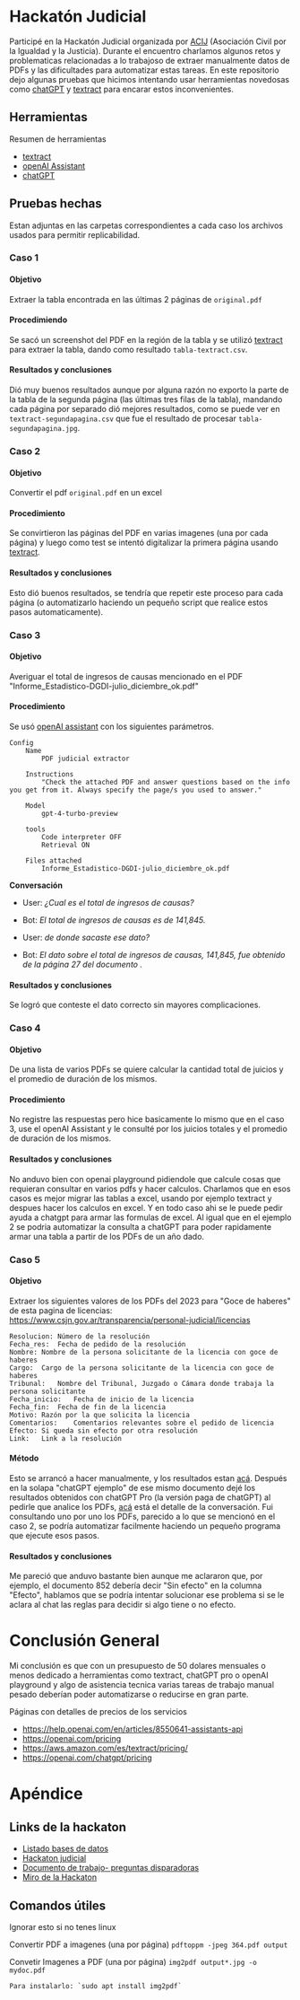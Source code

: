 # Hackatón Judicial

Participé en la Hackatón Judicial organizada por [ACIJ](https://acij.org.ar/) (Asociación Civil por la Igualdad y la Justicia). Durante el encuentro charlamos algunos retos y problematicas relacionadas a lo trabajoso de extraer manualmente datos de PDFs y las dificultades para automatizar estas tareas. En este repositorio dejo algunas pruebas que hicimos intentando usar herramientas novedosas como [chatGPT](https://chat.openai.com/) y [textract](https://aws.amazon.com/es/textract/) para encarar estos inconvenientes.

## Herramientas

Resumen de herramientas
- [textract](https://aws.amazon.com/es/textract/)
- [openAI Assistant](https://platform.openai.com/playground)
- [chatGPT](https://chat.openai.com/)

## Pruebas hechas

Estan adjuntas en las carpetas correspondientes a cada caso los archivos usados para permitir replicabilidad.

### Caso 1

#### Objetivo

Extraer la tabla encontrada en las últimas 2 páginas de `original.pdf`

#### Procedimiendo

Se sacó un screenshot del PDF en la región de la tabla y se utilizó [textract](https://aws.amazon.com/es/textract/) para extraer la tabla, dando como resultado `tabla-textract.csv`.

#### Resultados y conclusiones

Dió muy buenos resultados aunque por alguna razón no exporto la parte de la tabla de la segunda página (las últimas tres filas de la tabla), mandando cada página por separado dió mejores resultados, como se puede ver en `textract-segundapagina.csv` que fue el resultado de procesar `tabla-segundapagina.jpg`.

### Caso 2

#### Objetivo

Convertir el pdf `original.pdf` en un excel

#### Procedimiento

Se convirtieron las páginas del PDF en varias imagenes (una por cada página) y luego como test se intentó digitalizar la primera página usando [textract](https://aws.amazon.com/es/textract/).

#### Resultados y conclusiones

Esto dió buenos resultados, se tendría que repetir este proceso para cada página (o automatizarlo haciendo un pequeño script que realice estos pasos automaticamente).

### Caso 3

#### Objetivo

Averiguar el total de ingresos de causas mencionado en el PDF "Informe_Estadistico-DGDI-julio_diciembre_ok.pdf"

#### Procedimiento

Se usó [openAI assistant](https://platform.openai.com/playground) con los siguientes parámetros.

    Config
        Name 
            PDF judicial extractor

        Instructions
            "Check the attached PDF and answer questions based on the info you get from it. Always specify the page/s you used to answer."

        Model
            gpt-4-turbo-preview

        tools
            Code interpreter OFF
            Retrieval ON

        Files attached
            Informe_Estadistico-DGDI-julio_diciembre_ok.pdf

**Conversación**

- User: _¿Cual es el total de ingresos de causas?_

- Bot: _El total de ingresos de causas es de 141,845._

- User: _de donde sacaste ese dato?_

- Bot: _El dato sobre el total de ingresos de causas, 141,845, fue obtenido de la página 27 del documento ._

#### Resultados y conclusiones

Se logró que conteste el dato correcto sin mayores complicaciones.

### Caso 4

#### Objetivo
De una lista de varios PDFs se quiere calcular la cantidad total de juicios y el promedio de duración de los mismos.

#### Procedimiento
No registre las respuestas pero hice basicamente lo mismo que en el caso 3, use el openAI Assistant y le consulté por los juicios totales y el promedio de duración de los mismos.

#### Resultados y conclusiones
No anduvo bien con openai playground pidiendole que calcule cosas que requieran consultar en varios pdfs y hacer calculos. Charlamos que en esos casos es mejor migrar las tablas a excel, usando por ejemplo textract y despues hacer los calculos en excel. Y en todo caso ahi se le puede pedir ayuda a chatgpt para armar las formulas de excel. Al igual que en el ejemplo 2 se podria automatizar la consulta a chatGPT para poder rapidamente armar una tabla a partir de los PDFs de un año dado.

### Caso 5

#### Objetivo
Extraer los siguientes valores de los PDFs del 2023 para "Goce de haberes" de esta pagina de licencias: https://www.csjn.gov.ar/transparencia/personal-judicial/licencias

    Resolucion:	Número de la resolución
    Fecha_res:	Fecha de pedido de la resolución
    Nombre:	Nombre de la persona solicitante de la licencia con goce de haberes
    Cargo:	Cargo de la persona solicitante de la licencia con goce de haberes
    Tribunal:	Nombre del Tribunal, Juzgado o Cámara donde trabaja la persona solicitante
    Fecha_inicio:	Fecha de inicio de la licencia
    Fecha_fin:	Fecha de fin de la licencia
    Motivo:	Razón por la que solicita la licencia
    Comentarios:	Comentarios relevantes sobre el pedido de licencia
    Efecto:	Si queda sin efecto por otra resolución
    Link:	Link a la resolución

#### Método
Esto se arrancó a hacer manualmente, y los resultados estan [acá](https://docs.google.com/spreadsheets/d/1wdHlpvseUHPSc3zL7825aIMNXCcvbQkz19sIYGBcBhI/edit#gid=1415951092). Después en la solapa "chatGPT ejemplo" de ese mismo documento dejé los resultados obtenidos con chatGPT Pro (la versión paga de chatGPT) al pedirle que analice los PDFs, [acá](https://chat.openai.com/share/ce4f7025-88b7-41b2-bfcc-21ce745b40ec) está el detalle de la conversación. Fui consultando uno por uno los PDFs, parecido a lo que se mencionó en el caso 2, se podría automatizar facilmente haciendo un pequeño programa que ejecute esos pasos.

#### Resultados y conclusiones

Me pareció que anduvo bastante bien aunque me aclararon que, por ejemplo, el documento 852 debería decir "Sin efecto" en la columna "Efecto", hablamos que se podría intentar solucionar ese problema si se le aclara al chat las reglas para decidir si algo tiene o no efecto.

# Conclusión General

Mi conclusión es que con un presupuesto de 50 dolares mensuales o menos dedicado a herramientas como textract, chatGPT pro o openAI playground y algo de asistencia tecnica varias tareas de trabajo manual pesado deberían poder automatizarse o reducirse en gran parte.

Páginas con detalles de precios de los servicios

- https://help.openai.com/en/articles/8550641-assistants-api
- https://openai.com/pricing
- https://aws.amazon.com/es/textract/pricing/
- https://openai.com/chatgpt/pricing

# Apéndice

## Links de la hackaton

- [Listado bases de datos](https://docs.google.com/document/d/1Ykj-_d85wV5NB-ClQt_7Jd_oujhOfjlLzzlGcuORjp0/edit)
- [Hackaton judicial](https://docs.google.com/document/d/1kHjrZrUsPVyvL-ewl_P-oZslbMsDRyY2I71N-81tdpw/edit)
- [Documento de trabajo- preguntas disparadoras](https://docs.google.com/document/d/1l5lj-mGs4DRbJSuYkIccv40g1psWaY1H0gA3eoNVoH8/edit)
- [Miro de la Hackaton](https://miro.com/app/board/uXjVNkQbeYA=/)

## Comandos útiles
Ignorar esto si no tenes linux

Convertir PDF a imagenes (una por página)
    `pdftoppm -jpeg 364.pdf output`

Convetir Imagenes a PDF (una por página)
    `img2pdf output*.jpg -o mydoc.pdf`

    Para instalarlo: `sudo apt install img2pdf`
